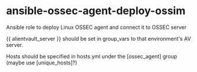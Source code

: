 # ansible-ossec-agent-deploy-ossim
Ansible role to deploy Linux OSSEC agent and connect it to OSSEC server

{{ alientvault_server }} should be set in group_vars to that environment's AV server.

Hosts should be specified in hosts.yml under the [ossec_agent] group (maybe use [unique_hosts]?)
